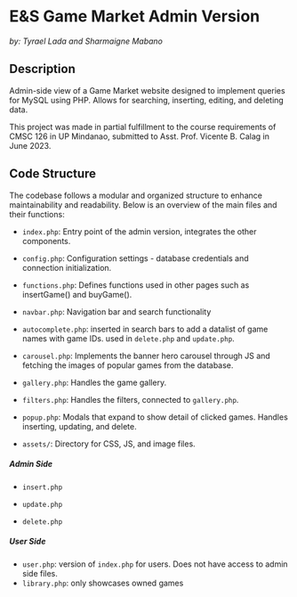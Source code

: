 # E&S Game Market Admin Version
*by: Tyrael Lada and Sharmaigne Mabano*

## Description
Admin-side view of a Game Market website designed to implement queries for MySQL using PHP. Allows for searching, inserting, editing, and deleting data.

This project was made in partial fulfillment to the course requirements of CMSC 126 in UP Mindanao, submitted to Asst. Prof. Vicente B. Calag in June 2023.

## Code Structure
The codebase follows a modular and organized structure to enhance maintainability and readability. Below is an overview of the main files and their functions:

* `index.php`: Entry point of the admin version, integrates the other components.

* `config.php`: Configuration settings - database credentials and connection initialization.

* `functions.php`: Defines functions used in other pages such as insertGame() and buyGame().

* `navbar.php`: Navigation bar and search functionality

* `autocomplete.php`: inserted in search bars to add a datalist of game names with game IDs. used in `delete.php` and `update.php`.

* `carousel.php`: Implements the banner hero carousel through JS and fetching the images of popular games from the database.

* `gallery.php`: Handles the game gallery. 

* `filters.php`: Handles the filters, connected to `gallery.php`.

* `popup.php`: Modals that expand to show detail of clicked games. Handles inserting, updating, and delete.

* `assets/`: Directory for CSS, JS, and image files.

##### Admin Side
* `insert.php`

* `update.php`

* `delete.php`

##### User Side
* `user.php`: version of `index.php` for users. Does not have access to admin side files.
* `library.php`: only showcases owned games

